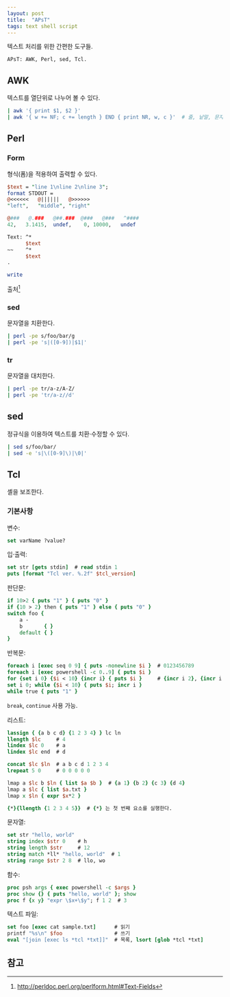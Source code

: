 ```yaml
---
layout: post
title:  "APsT"
tags: text shell script
---
```

텍스트 처리를 위한 간편한 도구들.

    APsT: AWK, Perl, sed, Tcl.

## AWK
텍스트를 열단위로 나누어 볼 수 있다.

~~~ sh
| awk '{ print $1, $2 }'
| awk '{ w += NF; c += length } END { print NR, w, c }'  # 줄, 낱말, 문자 수 출력.
~~~

## Perl

### Form
형식(폼)을 적용하여 출력할 수 있다.

~~~ perl
$text = "line 1\nline 2\nline 3";
format STDOUT =
@<<<<<<   @||||||   @>>>>>>
"left",   "middle", "right"

@###   @.###   @##.###  @###   @###   ^####
42,   3.1415,  undef,    0, 10000,   undef

Text: ^*
      $text
~~    ^*
      $text
.

write
~~~

출처[^1]

### sed
문자열을 치환한다.

~~~ sh
| perl -pe s/foo/bar/g
| perl -pe 's|([0-9])|$1|'
~~~

### tr
문자열을 대치한다.

~~~ sh
| perl -pe tr/a-z/A-Z/
| perl -pe 'tr/a-z//d'
~~~

## sed
정규식을 이용하여 텍스트를 치환·수정할 수 있다.

~~~ sh
| sed s/foo/bar/
| sed -e 's|\([0-9]\)|\0|'
~~~

## Tcl
셸을 보조한다.

### 기본사항

변수:

~~~ tcl
set varName ?value?
~~~

입·출력:

~~~ tcl
set str [gets stdin]  # read stdin 1
puts [format "Tcl ver. %.2f" $tcl_version]
~~~

판단문:

~~~ tcl
if 10>2 { puts "1" } { puts "0" }
if {10 > 2} then { puts "1" } else { puts "0" }
switch foo {
    a -
    b       { }
    default { }
}
~~~

반복문:

~~~ tcl
foreach i [exec seq 0 9] { puts -nonewline $i }  # 0123456789
foreach i [exec powershell -c 0..9] { puts $i }
for {set i 0} {$i < 10} {incr i} { puts $i }     # {incr i 2}, {incr i -1}…
set i 0; while {$i < 10} { puts $i; incr i }
while true { puts "1" }
~~~

`break`, `continue` 사용 가능.

리스트:

~~~ tcl
lassign { {a b c d} {1 2 3 4} } lc ln
llength $lc     # 4
lindex $lc 0    # a
lindex $lc end  # d

concat $lc $ln  # a b c d 1 2 3 4 
lrepeat 5 0     # 0 0 0 0 0

lmap a $lc b $ln { list $a $b }  # {a 1} {b 2} {c 3} {d 4}
lmap a $lc { list $a.txt }
lmap x $ln { expr $x*2 }

{*}{llength {1 2 3 4 5}}  # {*} 는 첫 번째 요소를 실행한다.
~~~

문자열:

~~~ tcl
set str "hello, world"
string index $str 0    # h
string length $str     # 12
string match *ll* "hello, world"  # 1
string range $str 2 8  # llo, wo
~~~

함수:

~~~ tcl
proc psh args { exec powershell -c $args }
proc show {} { puts "hello, world" }; show
proc f {x y} "expr \$x+\$y"; f 1 2  # 3
~~~

텍스트 파일:

~~~ tcl
set foo [exec cat sample.txt]      # 읽기
printf "%s\n" $foo                 # 쓰기
eval "[join [exec ls *tcl *txt]]"  # 목록, lsort [glob *tcl *txt]
~~~

## 참고
[^1]: http://perldoc.perl.org/perlform.html#Text-Fields

